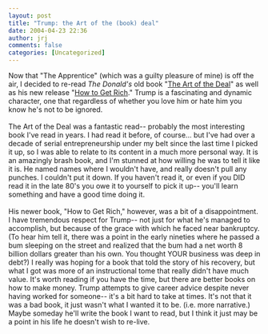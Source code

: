 ```yaml
---
layout: post
title: "Trump: the Art of the (book) deal"
date: 2004-04-23 22:36
author: jrj
comments: false
categories: [Uncategorized]
---
```

Now that "The Apprentice" (which was a guilty pleasure of mine) is off the air, I decided to re-read *The Donald's* old book "<a href="http://www.amazon.com/exec/obidos/ASIN/0446353256/jrjcriticaldo-20?dev-t=mason-wrapper%26camp=2025%26link_code=xm2">The Art of the Deal</a>" as well as his new release "<a href="http://www.amazon.com/exec/obidos/ASIN/1400063272/jrjcriticaldo-20?dev-t=mason-wrapper%26camp=2025%26link_code=xm2">How to Get Rich</a>." Trump is a fascinating and dynamic character, one that regardless of whether you love him or hate him you know he's not to be ignored.<br /><br />The Art of the Deal was a fantastic read-- probably the most interesting book I've read in years. I had read it before, of course... but I've had over a decade of serial entrepreneurship under my belt since the last time I picked it up, so I was able to relate to its content in a much more personal way. It is an amazingly brash book, and I'm stunned at how willing he was to tell it like it is. He named names where I wouldn't have, and really doesn't pull any punches. I couldn't put it down. If you haven't read it, or even if you DID read it in the late 80's you owe it to yourself to pick it up-- you'll learn something and have a good time doing it.<br /><br />His newer book, "How to Get Rich," however, was a bit of a disappointment. I have tremendous respect for Trump-- not just for what he's managed to accomplish, but because of the grace with which he faced near bankruptcy. (To hear him tell it, there was a point in the early nineties where he passed a bum sleeping on the street and realized that the bum had a net worth 8 billion dollars greater than his own. You thought YOUR business was deep in debt?) I really was hoping for a book that told the story of his recovery, but what I got was more of an instructional tome that really didn't have much value. It's worth reading if you have the time, but there are better books on how to make money. Trump attempts to give career advice despite never having worked for someone-- it's a bit hard to take at times. It's not that it was a bad book, it just wasn't what I wanted it to be. (i.e. more narrative.) Maybe someday he'll write the book I want to read, but I think it just may be a point in his life he doesn't wish to re-live.
